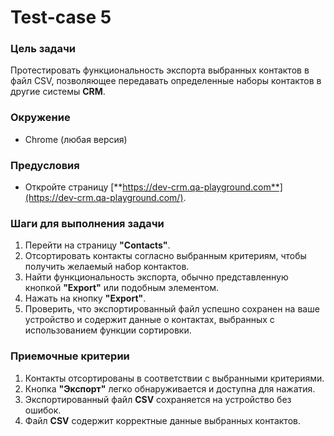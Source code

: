 # Test-case 5

### **Цель задачи**

Протестировать функциональность экспорта выбранных контактов в файл CSV, позволяющее передавать определенные наборы контактов в другие системы **CRM**.

### **Окружение**

- Chrome (любая версия)

### **Предусловия**

- Откройте страницу [**https://dev-crm.qa-playground.com**](https://dev-crm.qa-playground.com/).

### **Шаги для выполнения задачи**

1. Перейти на страницу **"Contacts"**.
2. Отсортировать контакты согласно выбранным критериям, чтобы получить желаемый набор контактов.
3. Найти функциональность экспорта, обычно представленную кнопкой **"Export"** или подобным элементом.
4. Нажать на кнопку **"Export"**.
5. Проверить, что экспортированный файл успешно сохранен на ваше устройство и содержит данные о контактах, выбранных с использованием функции сортировки.

### **Приемочные критерии**

1. Контакты отсортированы в соответствии с выбранными критериями.
2. Кнопка **"Экспорт"** легко обнаруживается и доступна для нажатия.
3. Экспортированный файл **CSV** сохраняется на устройство без ошибок.
4. Файл **CSV** содержит корректные данные выбранных контактов.